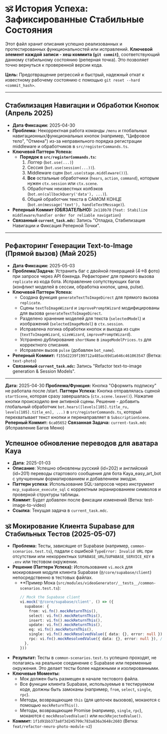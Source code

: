 # 🕉️ История Успеха: Зафиксированные Стабильные Состояния

Этот файл хранит описания успешно реализованных и протестированных функциональностей или исправлений. **Ключевой элемент каждой записи - хеш коммита (`git commit`)**, соответствующий данному стабильному состоянию (реперная точка). Это позволяет точно вернуться к проверенной версии кода.

**Цель:** Предотвращение регрессий и быстрый, надежный откат к известному рабочему состоянию с помощью `git reset --hard <commit_hash>`.

---

## Стабилизация Навигации и Обработки Кнопок (Апрель 2025)

*   **Дата Фиксации:** 2025-04-30
*   **Проблема:** Некорректная работа команды `/menu` и глобальных навигационных/функциональных кнопок (например, "Цифровое тело", "Отмена") из-за неправильного порядка регистрации middleware и обработчиков в `src/registerCommands.ts`.
*   **Ключевой Паттерн Успеха:**
    *   **Порядок в `src/registerCommands.ts`:**
        1.  Логгер (`bot.use(...)`)
        2.  Сессия (`bot.use(session(...))`).
        3.  Middleware сцен (`bot.use(stage.middleware())`).
        4.  **Все** остальные обработчики (`hears`, `action`, `command`), которым нужен `ctx.session` или `ctx.scene`.
        5.  Обработчик неизвестных колбэков (`bot.on(callbackQuery('data'), ...)`).
        6.  Общий обработчик текста в САМОМ КОНЦЕ (`bot.on(message('text'), handleTextMessage)`).
*   **Реперный Коммит (ОБЯЗАТЕЛЬНО):** `2e110b78` (`feat: Stabilize middleware/handler order for reliable navigation`)
*   **Связанный `current_task.mdc`:** Запись "Отладка, Стабилизация Навигации и Фиксация Реперной Точки".

---

## Рефакторинг Генерации Text-to-Image (Прямой вызов) (Май 2025)

*   **Дата Фиксации:** 2025-05-03
*   **Проблема/Задача:** Устранить баг с двойной генерацией (4->8 фото) при запросе через API бэкенда. Рефакторинг для прямого вызова `replicate` из кода бота. Исправление сопутствующих багов (конфликт моделей в сессии, обработка кнопок, цена, pulse).
*   **Ключевой Паттерн Успеха:**
    *   Создана функция `generateTextToImageDirect` для прямого вызова `replicate`.
    *   Сцены `textToImageWizard` и `improvePromptWizard` модифицированы для вызова `generateTextToImageDirect`.
    *   Разделено хранение моделей для текста (`selectedModel`) и изображений (`selectedImageModel`) в `ctx.session`.
    *   Исправлена логика обработки кнопок и выхода из сцен (`textToImageWizard`, `sizeWizard`, `improvePromptWizard`).
    *   Устранено дублирование `shortName` в `imageModelPrices.ts` для корректного списания.
    *   Исправлен вызов `pulse` (добавлен `bot_name`).
*   **Реперный Коммит:** `f155d2239f199712a485ac69d1a646c461063547` (Ветка: `text-photo`)
*   **Связанный `current_task.mdc`:** Запись "Refactor text-to-image generation & Session Models".

---

**Дата:** 2025-04-30
**Проблема/Функция:** Кнопка "Оформить подписку" не работала после /start.
**Паттерн Успеха:** Кнопка отправлялась сценой `startScene`, которая сразу завершалась (`ctx.scene.leave()`). Нажатие кнопки происходило вне активной сцены. Решение - добавить глобальный обработчик `bot.hears([levels[105].title_ru, levels[105].title_en], ...)` в `src/registerCommands.ts`, который перехватывает текст кнопки и перенаправляет в `SubscriptionScene`.
**Реперный Коммит:** `6ca05652`
**Связанная Задача:** `current-task.mdc` (Исправление Багов Меню)

## Успешное обновление переводов для аватара Kaya
- **Дата**: 2025-01-03
- **Описание**: Успешно обновлены русский (id=202) и английский (id=201) переводы стартового сообщения для бота Kaya_easy_art_bot с улучшенным форматированием и добавлением эмодзи.
- **Паттерн успеха**: Использование SQL-запросов через инструмент `mcp_supabase_execute_sql` с корректным экранированием символов и проверкой структуры таблицы.
- **Коммит**: Будет добавлен после фиксации изменений (Ветка: test-image-to-video)
- **Ссылка**: Текущая задача в `current_task.mdc`.

## 🕉️ Мокирование Клиента Supabase для Стабильных Тестов (2025-05-07)

*   **Проблема:** Тесты, зависящие от Supabase (например, `common-scenarios.test.ts`), падали с ошибкой `TypeError: Invalid URL` при отсутствии или некорректных `SUPABASE_URL`/`SUPABASE_SERVICE_KEY` в `.env` или тестовом окружении.
*   **Решение (Паттерн Успеха):** Использование `vi.mock` для мокирования модуля клиента Supabase (`@/core/supabase/client`) непосредственно в тестовых файлах.
    *   **Пример Мока (`src/modules/videoGenerator/__tests__/common-scenarios.test.ts`):
        ```typescript
        // Mock the Supabase client
        vi.mock('@/core/supabase/client', () => ({
          supabase: {
            from: vi.fn().mockReturnThis(),
            select: vi.fn().mockReturnThis(),
            insert: vi.fn().mockReturnThis(),
            update: vi.fn().mockReturnThis(),
            eq: vi.fn().mockReturnThis(),
            single: vi.fn().mockResolvedValue({ data: {}, error: null }), // Default mock for .single()
            rpc: vi.fn().mockResolvedValue({ data: {}, error: null }), // Default mock for .rpc()
          },
        }))
        ```
*   **Результат:** Тесты в `common-scenarios.test.ts` успешно проходят, не полагаясь на реальное соединение с Supabase или переменные окружения. Это делает тесты более надежными и изолированными.
*   **Ключевые Моменты:**
    *   Мок должен быть размещен в начале тестового файла.
    *   Все функции клиента Supabase, используемые в тестируемом коде, должны быть замоканы (например, `from`, `select`, `single`, `rpc`).
    *   Методы, возвращающие `this` (для цепочек вызовов), мокаются с помощью `mockReturnThis()`.
    *   Методы, возвращающие Promise (например, `single`, `rpc`), мокаются с `mockResolvedValue()` или `mockRejectedValue()`.
*   **Коммит:** `1f1d91bb373a8f3d245799c783a836a3648c2603` (Ветка: `feat/refactor-neuro-photo-module-v2`) 